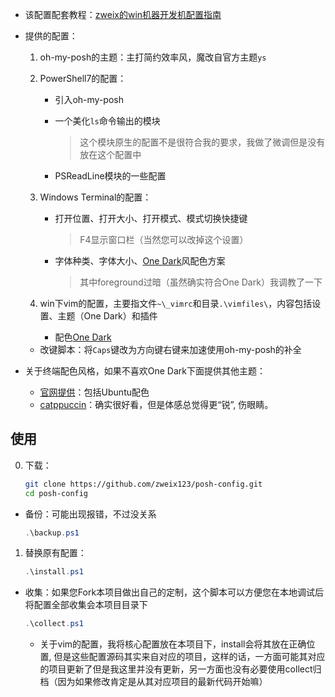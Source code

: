 + 该配置配套教程：[zweix的win机器开发机配置指南](https://github.com/zweix123/CS-notes/blob/master/Missing-Semester/WindowsConfigGuide.md#5%E5%91%BD%E4%BB%A4%E8%A1%8C)

+ 提供的配置：
    1. oh-my-posh的主题：主打简约效率风，魔改自官方主题`ys`
    2. PowerShell7的配置：
        + 引入oh-my-posh
        + 一个美化`ls`命令输出的模块
            >这个模块原生的配置不是很符合我的要求，我做了微调但是没有放在这个配置中

        + PSReadLine模块的一些配置
    3. Windows Terminal的配置：
        + 打开位置、打开大小、打开模式、模式切换快捷键
            >F4显示窗口栏（当然您可以改掉这个设置）
        + 字体种类、字体大小、[One Dark](https://github.com/yosukes-dev/one-dark-windows-terminal)风配色方案
            >其中foreground过暗（虽然确实符合One Dark）我调教了一下
        
    4. win下vim的配置，主要指文件`~\_vimrc`和目录`.\vimfiles\`，内容包括设置、主题（One Dark）和插件
        + 配色[One Dark](https://github.com/joshdick/onedark.vim)
    
    + 改键脚本：将`Caps`键改为方向键右键来加速使用oh-my-posh的补全

+ 关于终端配色风格，如果不喜欢One Dark下面提供其他主题：
  + [官网提供](https://learn.microsoft.com/zh-cn/windows/terminal/custom-terminal-gallery/custom-schemes)：包括Ubuntu配色
  + [catppuccin](https://github.com/catppuccin/catppuccin)：确实很好看，但是体感总觉得更“锐”, 伤眼睛。

## 使用

0. 下载：
    ```bash
    git clone https://github.com/zweix123/posh-config.git
    cd posh-config
    ```
+ 备份：可能出现报错，不过没关系
    ```powershell
    .\backup.ps1
    ```

1. 替换原有配置：
    ```powershell
    .\install.ps1
    ```
+ 收集：如果您Fork本项目做出自己的定制，这个脚本可以方便您在本地调试后将配置全部收集会本项目目录下
    ```powershell
    .\collect.ps1
    ```
    
    + 关于vim的配置，我将核心配置放在本项目下，install会将其放在正确位置, 但是这些配置源码其实来自对应的项目，这样的话，一方面可能其对应的项目更新了但是我这里并没有更新，另一方面也没有必要使用collect归档（因为如果修改肯定是从其对应项目的最新代码开始嘛）
